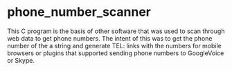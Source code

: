 phone_number_scanner
====================

This C program is the basis of other software that was used to scan through web data to get phone numbers.  The intent of this was to get the phone number of the a string and generate TEL: links with the numbers for mobile browsers or plugins that supported sending phone numbers to GoogleVoice or Skype.
